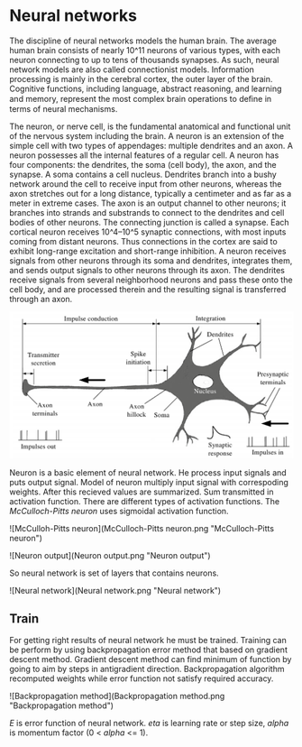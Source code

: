 # **Neural networks**

The discipline of neural networks models the human brain. The average human
brain consists of nearly 10^11 neurons of various types, with each neuron connecting
to up to tens of thousands synapses. As such, neural network models are also called
connectionist models. Information processing is mainly in the cerebral cortex, the
outer layer of the brain. Cognitive functions, including language, abstract reasoning,
and learning and memory, represent the most complex brain operations to deﬁne in
terms of neural mechanisms.


The neuron, or nerve cell, is the fundamental anatomical and functional unit of the
nervous system including the brain. A neuron is an extension of the simple cell with
two types of appendages: multiple dendrites and an axon. A neuron possesses all
the internal features of a regular cell. A neuron has four components: the dendrites,
the soma (cell body), the axon, and the synapse. A soma contains a cell nucleus.
Dendrites branch into a bushy network around the cell to receive input from other
neurons, whereas the axon stretches out for a long distance, typically a centimeter
and as far as a meter in extreme cases. The axon is an output channel to other
neurons; it branches into strands and substrands to connect to the dendrites and cell
bodies of other neurons. The connecting junction is called a synapse. Each cortical
neuron receives 10^4–10^5 synaptic connections, with most inputs coming from distant
neurons. Thus connections in the cortex are said to exhibit long-range excitation and
short-range inhibition.
A neuron receives signals from other neurons through its soma and dendrites,
integrates them, and sends output signals to other neurons through its axon. The
dendrites receive signals from several neighborhood neurons and pass these onto the
cell body, and are processed therein and the resulting signal is transferred through
an axon.

![Neuron](Neuron.png "Neuron")

Neuron is a basic element of neural network. He process input signals and puts output
signal. Model of neuron multiply input signal with correspoding weights. After this recieved values are summarized. Sum transmitted in activation function. There are different types of activation functions. The *McCulloch-Pitts neuron* uses sigmoidal activation function.

![McCulloh-Pitts neuron](McCulloch-Pitts neuron.png "McCulloch-Pitts neuron")

![Neuron output](Neuron output.png "Neuron output")

So neural network is set of layers that contains neurons.

![Neural network](Neural network.png "Neural network")

## **Train**

For getting right results of neural network he must be trained. Training can be perform by using backpropagation error method that based on gradient descent method. Gradient descent method can find minimum of function by going to aim by steps in antigradient direction. Backpropagation algorithm recomputed weights while error function not satisfy required accuracy.

![Backpropagation method](Backpropagation method.png "Backpropagation method")

*E* is error function of neural network. *eta* is learning rate or step size, *alpha* is momentum factor (0 < *alpha* <= 1).
